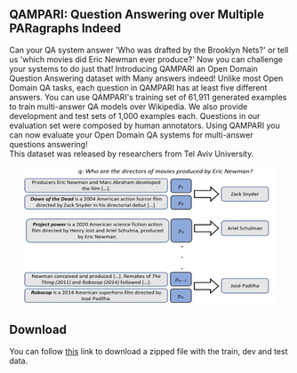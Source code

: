 ## QAMPARI: Question Answering over Multiple PARagraphs Indeed 

Can your QA system answer 'Who was drafted by the Brooklyn Nets?' or tell us 'which movies did Eric Newman ever produce?' Now you can challenge your systems to do just that!
Introducing QAMPARI an Open Domain Question Answering dataset with Many answers indeed! Unlike most Open Domain QA tasks,
each question in QAMPARI has at least five different answers. You can use QAMPARI's training set of 61,911 generated examples
to train multi-answer QA models over Wikipedia. We also provide development and test sets of 1,000 examples each. Questions
in our evaluation set were composed by human annotators. Using QAMPARI you can now evaluate your Open Domain QA systems for multi-answer questions answering!  
This dataset was released by researchers from Tel Aviv University.

<center>
    <a href="https://samsam3232.github.io/qampari/images/question_example.png"> 
        <img src="images/question_example.png" height="250" width=450>
      </a>
</center>

##  Download 

You can follow <a href="https://aggreg-qa.s3.amazonaws.com/qampari.zip">this</a> link to download a zipped file with the train, dev and test data.
